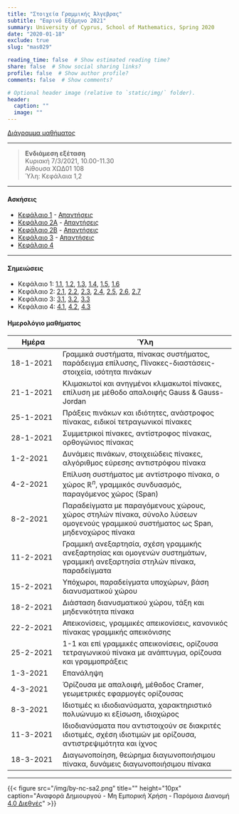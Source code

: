 ```yaml
---
title: "Στοιχεία Γραμμικής Άλγεβρας"
subtitle: "Εαρινό Εξάμηνο 2021"
summary: University of Cyprus, School of Mathematics, Spring 2020
date: "2020-01-18"
exclude: true
slug: "mas029"

reading_time: false  # Show estimated reading time?
share: false  # Show social sharing links?
profile: false  # Show author profile?
comments: false  # Show comments?

# Optional header image (relative to `static/img/` folder).
header:
  caption: ""
  image: ""
---
```


[Διάγραμμα μαθήματος](/teaching/mas029/mas029.3_spring_2021_syllabus.pdf)

---

> **Ενδιάμεση εξέταση**\
> Κυριακή 7/3/2021, 10.00-11.30\
> Αίθουσα ΧΩΔ01 108\
> Ύλη: Κεφάλαια 1,2

---

#### Ασκήσεις

- [Κεφάλαιο 1](/teaching/mas029/mas029_exercises_1_2021.pdf) - [Απαντήσεις](/teaching/mas029/mas029_answers_1_2021.pdf)
- [Κεφάλαιο 2A](/teaching/mas029/mas029_exercises_2_2021.pdf) - [Απαντήσεις](/teaching/mas029/mas029_answers_2_2021.pdf)
- [Κεφάλαιο 2B](/teaching/mas029/mas029_exercises_2b_2021.pdf) - [Απαντήσεις](/teaching/mas029/mas029_answers_2b_2021.pdf)
- [Κεφάλαιο 3](/teaching/mas029/mas029_exercises_3_2021.pdf) - [Απαντήσεις](/teaching/mas029/mas029_answers_3_2021.pdf)
- [Κεφάλαιο 4](/teaching/mas029/mas029_exercises_4_2021.pdf)

---

#### Σημειώσεις

- Κεφάλαιο 1: [1.1](/teaching/mas029/slides/1.1.linear_systems.pdf), [1.2](/teaching/mas029/slides/1.2.matrices.pdf), [1.3](/teaching/mas029/slides/1.3.special_matrices.pdf), [1.4](/teaching/mas029/slides/1.4.inverse_matrix.pdf), [1.5](/teaching/mas029/slides/1.5.row_equivalence.pdf), [1.6](/teaching/mas029/slides/1.6.inverse_matrix_method.pdf)
- Κεφάλαιο 2: [2.1](/teaching/mas029/slides/3.1.R^n-span.pdf), [2.2](/teaching/mas029/slides/3.2.matrix_spaces.pdf), [2.3](/teaching/mas029/slides/3.3.linear_independence.pdf), [2.4](/teaching/mas029/slides/3.5.subspaces.pdf), [2.5](/teaching/mas029/slides/3.6.basis.pdf), [2.6](/teaching/mas029/slides/3.7.rank.pdf), [2.7](/teaching/mas029/slides/3.4.linear_transformations.pdf)
- Κεφάλαιο 3: [3.1](/teaching/mas029/slides/4.1.determinants.pdf), [3.2](/teaching/mas029/slides/4.2.elimination_method.pdf), [3.3](/teaching/mas029/slides/4.3.cramer's_rule.pdf)
- Κεφάλαιο 4: [4.1](/teaching/mas029/slides/5.1.eigenvalues.pdf), [4.2](/teaching/mas029/slides/5.2.diagonalization.pdf), [4.3](/teaching/mas029/slides/5.3.complex_eigenvalues.pdf)

#### Ημερολόγιο μαθήματος
| Ημέρα <div style="width:100px"></div> | Ύλη |
| ------------------------------------- | --- |
| 18-1-2021 | Γραμμικά συστήματα, πίνακας συστήματος, παράδειγμα επίλυσης, Πίνακες-διαστάσεις-στοιχεία, ισότητα πινάκων|
| 21-1-2021 | Κλιμακωτοί και ανηγμένοι κλιμακωτοί πίνακες, επίλυση με μέθοδο απαλοιφής Gauss & Gauss-Jordan | 
| 25-1-2021 | Πράξεις πινάκων και ιδιότητες, ανάστροφος πίνακας, ειδικοί τετραγωνικοί πίνακες |
| 28-1-2021 | Συμμετρικοί πίνακες, αντίστροφος πίνακας, ορθογώνιος πίνακας |
| 1-2-2021  | Δυνάμεις πινάκων, στοιχειώδεις πίνακες, αλγόριθμος εύρεσης αντιστρόφου πίνακα |
| 4-2-2021  | Επίλυση συστήματος με αντίστροφο πίνακα, ο χώρος $\mathbb{R}^n$, γραμμικός συνδυασμός, παραγόμενος χώρος (Span) |
| 8-2-2021  | Παραδείγματα με παραγόμενους χώρους, χώρος στηλών πίνακα, σύνολο λύσεων ομογενούς γραμμικού συστήματος ως Span, μηδενοχώρος πίνακα |
| 11-2-2021 | Γραμμική ανεξαρτησία, σχέση γραμμικής ανεξαρτησίας και ομογενών συστημάτων, γραμμική ανεξαρτησία στηλών πίνακα, παραδείγματα | 
| 15-2-2021 | Υπόχωροι, παραδείγματα υποχώρων, βάση διανυσματικού χώρου |
| 18-2-2021 | Διάσταση διανυσματικού χώρου, τάξη και μηδενικότητα πίνακα |
| 22-2-2021 | Απεικονίσεις, γραμμικές απεικονίσεις, κανονικός πίνακας γραμμικής απεικόνισης |
| 25-2-2021 | 1-1 και επί γραμμικές απεικονίσεις, ορίζουσα τετραγωνικού πίνακα με ανάπτυγμα, ορίζουσα και γραμμοπράξεις |
| 1-3-2021  | Επανάληψη |
| 4-3-2021  | Όρίζουσα με απαλοιφή, μέθοδος Cramer, γεωμετρικές εφαρμογές ορίζουσας |
| 8-3-2021  | Ιδιοτιμές κι ιδιοδιανύσματα, χαρακτηριστικό πολυώνυμο κι εξίσωση, ιδιοχώρος |
| 11-3-2021 | Ιδιοδιανύσματα που αντιστοιχούν σε διακριτές ιδιοτιμές, σχέση ιδιοτιμών με ορίζουσα, αντιστρεψιμότητα και ίχνος |
| 18-3-2021 | Διαγωνοποίηση, θεώρημα διαγωνοποιήσιμου πίνακα, δυνάμεις διαγωνοποιήσιμου πίνακα |

---

{{< figure src="/img/by-nc-sa2.png" title="" height="10px" caption="Αναφορά Δημιουργού - Μη Εμπορική Χρήση - Παρόμοια Διανομή [4.0 Διεθνές](https://creativecommons.org/licenses/by-nc-sa/4.0/)" >}}


